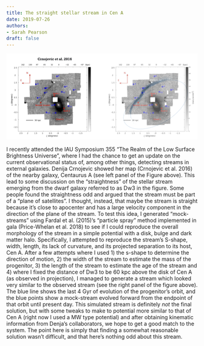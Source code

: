```yaml
---
title: The straight stellar stream in Cen A
date: 2019-07-26
authors:
- Sarah Pearson
draft: false
---
```


![img](/fig/2019-07-26.png)

I recently attended the IAU Symposium 355 “The Realm of the Low Surface Brightness Universe”, where I had the chance to get an update on the current observational status of, among other things, detecting streams in external galaxies. Denija Crnojevic showed her map (Crnojevic et al. 2016) of the nearby galaxy, Centaurus A (see left panel of the Figure above). This lead to some discussion on the “straightness” of the stellar stream emerging from the dwarf galaxy referred to as Dw3 in the figure. Some people found the straightness odd and argued that the stream must be part of a “plane of satellites”. I thought, instead, that maybe the stream is straight because it’s close to apocenter and has a large velocity component in the direction of the plane of the stream. To test this idea, I generated “mock-streams” using Fardal et al. (2015)’s “particle spray” method implemented in gala (Price-Whelan et al. 2018) to see if I could reproduce the overall morphology of the stream in a simple potential with a disk, bulge and dark matter halo. Specifically, I attempted to reproduce the stream’s S-shape, width, length, its lack of curvature, and its projected separation to its host, Cen A. After a few attempts where I used 1) the s-shape to determine the direction of motion, 2) the width of the stream to estimate the mass of the progenitor, 3) the length of the stream to estimate the age of the stream and 4) where I fixed the distance of Dw3 to be 60 kpc above the disk of Cen A (as observed in projection),  I managed to generate a stream which looked very similar to the observed stream (see the right panel of the figure above). The blue line shows the last 4 Gyr of evolution of the progenitor’s orbit, and the blue points show a mock-stream evolved forward from the endpoint of that orbit until present day. This simulated stream is definitely *not* the final solution, but with some tweaks to make to potential more similar to that of Cen A (right now I used a MW type potential) and after obtaining kinematic information from Denja’s collaborators, we hope to get a good match to the system. The point here is simply that finding a somewhat reasonable solution wasn’t difficult, and that here’s nothing odd about this stream.  


